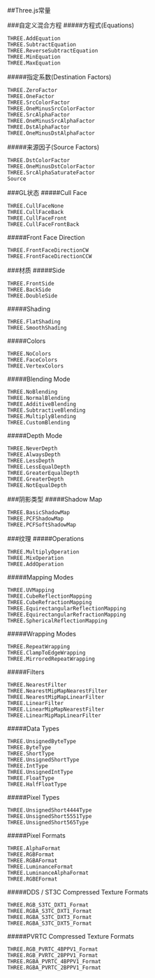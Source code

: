 ##Three.js常量

###自定义混合方程
#####方程式(Equations)
```
THREE.AddEquation
THREE.SubtractEquation
THREE.ReverseSubtractEquation
THREE.MinEquation
THREE.MaxEquation
```
#####指定系数(Destination Factors)
```
THREE.ZeroFactor
THREE.OneFactor
THREE.SrcColorFactor
THREE.OneMinusSrcColorFactor
THREE.SrcAlphaFactor
THREE.OneMinusSrcAlphaFactor
THREE.DstAlphaFactor
THREE.OneMinusDstAlphaFactor
```
#####来源因子(Source Factors)
```
THREE.DstColorFactor
THREE.OneMinusDstColorFactor
THREE.SrcAlphaSaturateFactor
Source
```



###GL状态
#####Cull Face
```
THREE.CullFaceNone
THREE.CullFaceBack
THREE.CullFaceFront
THREE.CullFaceFrontBack
```
#####Front Face Direction
```
THREE.FrontFaceDirectionCW
THREE.FrontFaceDirectionCCW
```

###材质
#####Side
```
THREE.FrontSide
THREE.BackSide
THREE.DoubleSide
```
#####Shading
```
THREE.FlatShading
THREE.SmoothShading
```
#####Colors
```
THREE.NoColors
THREE.FaceColors
THREE.VertexColors
```
#####Blending Mode
```
THREE.NoBlending
THREE.NormalBlending
THREE.AdditiveBlending
THREE.SubtractiveBlending
THREE.MultiplyBlending
THREE.CustomBlending
```
#####Depth Mode
```
THREE.NeverDepth
THREE.AlwaysDepth
THREE.LessDepth
THREE.LessEqualDepth
THREE.GreaterEqualDepth
THREE.GreaterDepth
THREE.NotEqualDepth
```

###阴影类型
#####Shadow Map
```
THREE.BasicShadowMap
THREE.PCFShadowMap
THREE.PCFSoftShadowMap
```
###纹理
#####Operations
```
THREE.MultiplyOperation
THREE.MixOperation
THREE.AddOperation
```
#####Mapping Modes
```
THREE.UVMapping
THREE.CubeReflectionMapping
THREE.CubeRefractionMapping
THREE.EquirectangularReflectionMapping
THREE.EquirectangularRefractionMapping
THREE.SphericalReflectionMapping
```
#####Wrapping Modes
```
THREE.RepeatWrapping
THREE.ClampToEdgeWrapping
THREE.MirroredRepeatWrapping
```
#####Filters
```
THREE.NearestFilter
THREE.NearestMipMapNearestFilter
THREE.NearestMipMapLinearFilter
THREE.LinearFilter
THREE.LinearMipMapNearestFilter
THREE.LinearMipMapLinearFilter
```
#####Data Types
```
THREE.UnsignedByteType
THREE.ByteType
THREE.ShortType
THREE.UnsignedShortType
THREE.IntType
THREE.UnsignedIntType
THREE.FloatType
THREE.HalfFloatType
```
#####Pixel Types
```
THREE.UnsignedShort4444Type
THREE.UnsignedShort5551Type
THREE.UnsignedShort565Type
```
#####Pixel Formats
```
THREE.AlphaFormat
THREE.RGBFormat
THREE.RGBAFormat
THREE.LuminanceFormat
THREE.LuminanceAlphaFormat
THREE.RGBEFormat
```
#####DDS / ST3C Compressed Texture Formats
```
THREE.RGB_S3TC_DXT1_Format
THREE.RGBA_S3TC_DXT1_Format
THREE.RGBA_S3TC_DXT3_Format
THREE.RGBA_S3TC_DXT5_Format
```
#####PVRTC Compressed Texture Formats
```
THREE.RGB_PVRTC_4BPPV1_Format
THREE.RGB_PVRTC_2BPPV1_Format
THREE.RGBA_PVRTC_4BPPV1_Format
THREE.RGBA_PVRTC_2BPPV1_Format
```
